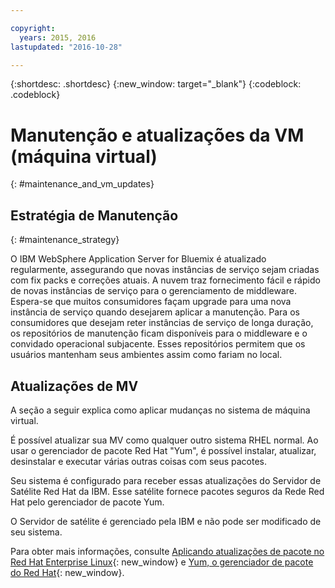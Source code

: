 ```yaml
---

copyright:
  years: 2015, 2016
lastupdated: "2016-10-28"

---
```


{:shortdesc: .shortdesc}
{:new_window: target="_blank"}
{:codeblock: .codeblock}

# Manutenção e atualizações da VM (máquina virtual)
{: #maintenance_and_vm_updates}

## Estratégia de Manutenção
{: #maintenance_strategy}

O IBM WebSphere Application Server for Bluemix é atualizado regularmente, assegurando que novas instâncias de serviço sejam criadas com fix packs e correções atuais. A
nuvem traz fornecimento fácil e rápido de novas instâncias de serviço para o gerenciamento de middleware. Espera-se
que muitos consumidores façam upgrade para uma nova instância de serviço quando desejarem aplicar a manutenção. Para os consumidores que desejam reter instâncias de serviço de longa duração, os repositórios de manutenção ficam
disponíveis para o middleware e o convidado operacional subjacente. Esses repositórios permitem que os usuários
mantenham seus ambientes assim como fariam no local.

## Atualizações de MV

A seção a seguir explica como aplicar mudanças no sistema de máquina virtual.

É possível atualizar sua MV como qualquer outro sistema RHEL normal. Ao usar o gerenciador de pacote
Red Hat "Yum", é possível instalar, atualizar, desinstalar e executar várias outras coisas com seus pacotes.

Seu sistema é configurado para receber essas atualizações do Servidor de Satélite Red Hat da IBM. Esse satélite
fornece pacotes seguros da Rede Red Hat pelo gerenciador de pacote Yum.

O Servidor de satélite é gerenciado pela IBM e não pode ser modificado de seu sistema.

Para obter mais informações, consulte [Aplicando atualizações de pacote no Red Hat Enterprise Linux](https://access.redhat.com/articles/11258#rhel6){: new_window} e [Yum, o gerenciador de pacote do Red Hat](https://access.redhat.com/documentation/en-US/Red_Hat_Enterprise_Linux/6/html/Deployment_Guide/ch-yum.html){: new_window}.
